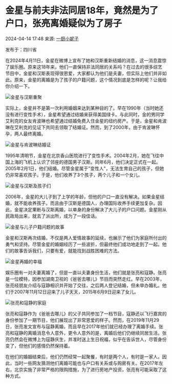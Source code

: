 # 金星与前夫非法同居18年，竟然是为了户口，张亮离婚疑似为了房子

2024-04-14 17:48 来源: [一厨小妮子](https://www.sohu.com/a/771597030_121673385?spm=smpc.content-abroad.content.1.1737564173076wJoELS1)

发布于：四川省

在2024年4月11日，金星在微博上宣布了她和汉斯重新结婚的消息，这一消息震惊了娱乐圈。原来这18年来，他们一直保持非法同居的关系吗？在过去的很多综艺节目中，金星和汉斯表现得很恩爱，大家都认为他们是夫妻，但实际上他们并非如此。原来，金星的离婚是为了孩子的户籍问题，这个情况到底是怎样的呢？让我给你介绍一下。

![金星与汉斯重聚](//q8.itc.cn/images01/20240414/92fcf69820f54666bc1c2ef256efba11.jpeg)

实际上，金星并不是第一次利用婚姻来达到某种目的了。早在1990年（当时她还没有进行变性手术），金星希望通过结婚来获得美国绿卡。与此同时，金的男同学艾利克的女友肯波琳也希望通过结婚免费入住金星的纽约房产。于是，金星和肯波琳在艾利克的见证下共同去领取了结婚证。然而，到了2000年，由于肯波琳怀孕，两人最终离婚。

![金星与肯波琳结婚证](//q7.itc.cn/images01/20240414/e4f727c5124f4b9abf8966428a30c505.jpeg)

1995年清明节，金星在北京香山医院进行了变性手术。2004年2月，她在飞往中国上海的飞机上认识了邻座的德国男子汉斯。同年6月，他们决定正式在一起。2005年2月1日，他们结婚。尽管金星属于"变性人"，无法生育自己的孩子，但她仍非常喜欢孩子。于是，他们收养了3个孩子，两个儿子和一个女儿。

![金星与汉斯及孩子们](//q9.itc.cn/images01/20240414/bd6fe824cedd43fa8cdecc175c25cb1f.jpeg)

2006年，金星的大儿子到了上学的年龄，但他的户口一直没有解决。如果金星结婚，就不能收养孩子。而且由于汉斯是德国人，办理国际收养手续更加复杂。因此，金星决定果断与汉斯离婚，以单身的身份解决了大儿子的户口问题。金星刚从民政局出来，就去了派出所，成为了一段佳话。

![金星与儿子户籍问题的故事](//q4.itc.cn/images01/20240414/414a48a3afa14215a4b42e3aa9dc50d1.jpeg)

金星和汉斯再次结婚，不仅是两人爱情故事的延续，也展示了他们为家庭所付出的勇气和坚持。尽管金星的婚姻经历了一些波折，但最终他们成功地走到了一起。他们的故事告诉我们，只要有爱，就能找到战胜困难的方法。

![金星再婚的幸福](//q0.itc.cn/images01/20240414/41781d4ec36b45c2b372ea3c1c1b7dfc.jpeg)

娱乐圈有一对夫妻离婚了，但是一直以夫妻身份生活，他们就是张亮和寇静。张亮是一位模特，因参加湖南卫视的《爸爸去哪儿》节目而突然走红。早在2003年，张亮经朋友介绍与寇静相识并开始了交往，之后两人登记结婚，但未举办婚礼。他们于2007年11月12日迎来了儿子天天，2015年6月9日迎来了女儿。

![张亮和寇静的家庭](//q4.itc.cn/images01/20240414/bc7d79f4d8f64b118f9443a789a279ca.jpeg)

张亮和寇静作为《爸爸去哪儿》的父子共同参加了一档节目，寇静还以飞行嘉宾的身份参加了一期节目，他们展现出了非常恩爱的样子。然而，在2019年11月29日，张亮发文宣布与寇静离婚，而且早在2017年他们就已经办理了离婚手续。张亮和寇静的离婚消息令人意外，更令人意外的是，离婚后他们仍继续同居生活。张亮仍然会在微博上为寇静庆生，并准时送上生日祝福，似乎在告诉世人，尽管身份变了，但他们的感情仍然保持着。

在他们的婚姻结束后，他们仍然经常一起聚餐，有时是两个人，有时是一家人。因此，当时一些网友猜测他们离婚可能也与户口有关系或与购房有关。在2017年左右，北京实施了非常严格的限购措施，为了进行房地产投资，张亮有可能采取了这种方式。